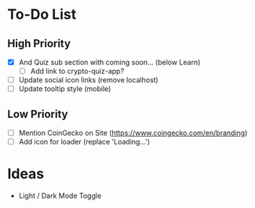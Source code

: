 # To-Do List

## High Priority
 - [x] And Quiz sub section with coming soon... (below Learn)
   - [ ] Add link to crypto-quiz-app?
 - [ ] Update social icon links (remove localhost)
 - [ ] Update tooltip style (mobile)

## Low Priority

- [ ] Mention CoinGecko on Site (https://www.coingecko.com/en/branding)
- [ ] Add icon for loader (replace 'Loading...')

# Ideas

- Light / Dark Mode Toggle
